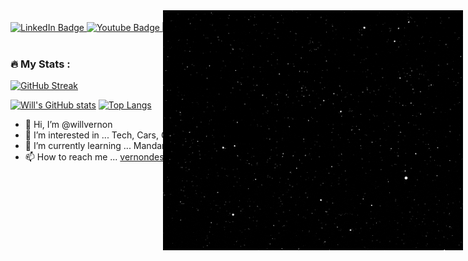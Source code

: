 <div id="header" align="center">
  <img src="https://github.com/willvernon/Gifs/blob/main/starfield.gif" style="position: absolute;" />
  <span align="center"  ><img src="https://media.giphy.com/media/M9gbBd9nbDrOTu1Mqx/giphy.gif" width="100" /></span>
</div>

<div id="badges">
  <a href="your-linkedin-URL">
    <img src="https://img.shields.io/badge/LinkedIn-blue?style=for-the-badge&logo=linkedin&logoColor=white" alt="LinkedIn Badge"/>
  </a>
  <a href="your-youtube-URL">
    <img src="https://img.shields.io/badge/YouTube-red?style=for-the-badge&logo=youtube&logoColor=white" alt="Youtube Badge"/>
  </a>
  <a href="your-twitter-URL">
    <img src="https://img.shields.io/badge/Twitter-blue?style=for-the-badge&logo=twitter&logoColor=white" alt="Twitter Badge"/>
  </a>
</div>
<img src="https://komarev.com/ghpvc/?username=willvernon&style=flat-square&color=blue" alt=""/>

### :fire: My Stats :
[![GitHub Streak](https://github-readme-streak-stats.herokuapp.com?user=willvernon&theme=black-ice&hide_border=true&date_format=M%20j%5B%2C%20Y%5D)](https://git.io/streak-stats)

[![Will's GitHub stats](https://github-readme-stats.vercel.app/api?username=willvernon&show_icons=true&count_private=true&theme=react&hide=contribs)](https://github.com/willvernon/github-readme-stats)
[![Top Langs](https://github-readme-stats.vercel.app/api/top-langs/?username=willvernon&layout=compact&theme=react)](https://github.com/willvernon/github-readme-stats)

- 👋 Hi, I’m @willvernon
- 👀 I’m interested in ... Tech, Cars, Gym, Sports
- 🌱 I’m currently learning ... Mandarin
- 📫 How to reach me ... vernondesign@proton.me

<!---
willvernon/willvernon is a ✨ special ✨ repository because its `README.md` (this file) appears on your GitHub profile.
You can click the Preview link to take a look at your changes.
--->
